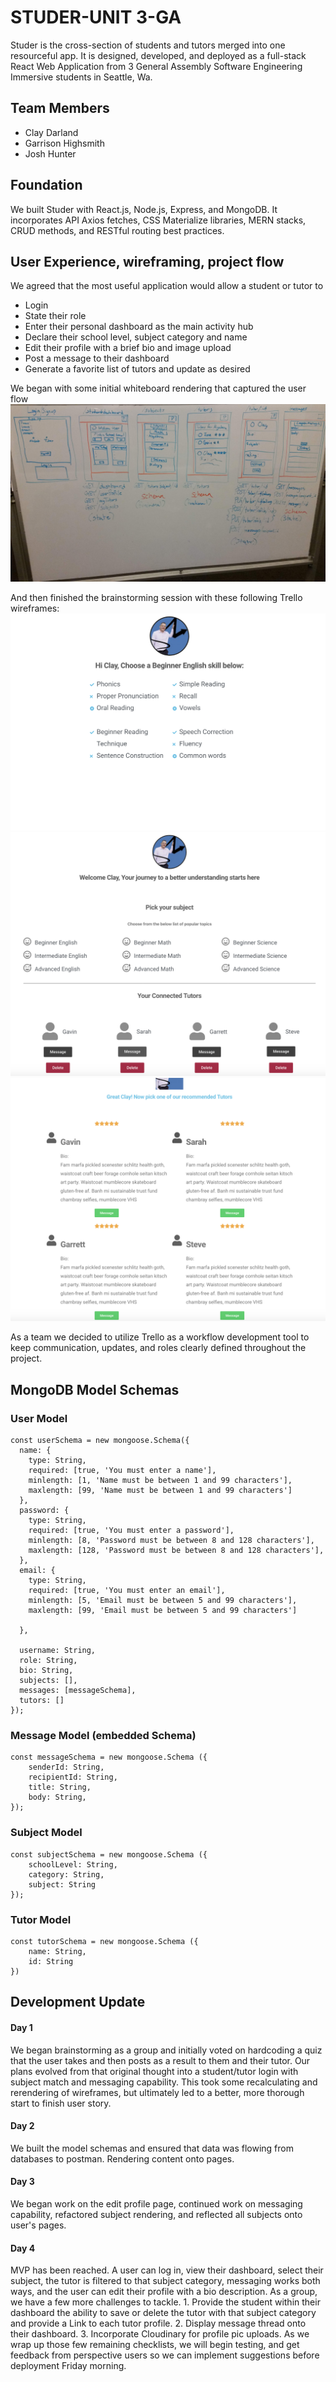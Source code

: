 # STUDER-UNIT 3-GA

Studer is the cross-section of students and tutors merged into one resourceful app. It is designed, developed, and deployed as a full-stack React Web Application from 3 General Assembly Software Engineering Immersive students in Seattle, Wa.

## Team Members

* Clay Darland
* Garrison Highsmith
* Josh Hunter

## Foundation

We built Studer with React.js, Node.js, Express, and MongoDB. It incorporates API Axios fetches, CSS Materialize libraries, MERN stacks, CRUD methods, and RESTful routing best practices.


## User Experience, wireframing, project flow

We agreed that the most useful application would allow a student or tutor to 
* Login
* State their role 
* Enter their personal dashboard as the main activity hub
* Declare their school level, subject category and name
* Edit their profile with a brief bio and image upload
* Post a message to their dashboard
* Generate a favorite list of tutors and update as desired

We began with some initial whiteboard rendering that captured the user flow
![picture](img/20191107_164921.jpg)

And then finished the brainstorming session with these following Trello wireframes:
![picture](img/Screen_Shot_2019-11-07_at_2.21.03_PM.png)
![picture](img/Screen_Shot_2019-11-07_at_2.24.14_PM.png)
![picture](img/Screen_Shot_2019-11-07_at_2.51.20_PM.png)


As a team we decided to utilize Trello as a workflow development tool to keep communication, updates, and roles clearly defined throughout the project.

## MongoDB Model Schemas
### User Model
```
const userSchema = new mongoose.Schema({
  name: {
    type: String,
    required: [true, 'You must enter a name'],
    minlength: [1, 'Name must be between 1 and 99 characters'],
    maxlength: [99, 'Name must be between 1 and 99 characters']
  },
  password: {
    type: String,
    required: [true, 'You must enter a password'],
    minlength: [8, 'Password must be between 8 and 128 characters'],
    maxlength: [128, 'Password must be between 8 and 128 characters'],
  },
  email: {
    type: String,
    required: [true, 'You must enter an email'],
    minlength: [5, 'Email must be between 5 and 99 characters'],
    maxlength: [99, 'Email must be between 5 and 99 characters']

  },
  
  username: String,
  role: String,
  bio: String,
  subjects: [],
  messages: [messageSchema],
  tutors: []
});
```
### Message Model (embedded Schema)
```
const messageSchema = new mongoose.Schema ({
    senderId: String,
    recipientId: String,
    title: String,
    body: String,
});
```
### Subject Model
```
const subjectSchema = new mongoose.Schema ({
    schoolLevel: String,
    category: String,
    subject: String
});
```
### Tutor Model
```
const tutorSchema = new mongoose.Schema ({
    name: String,
    id: String
})
```

## Development Update
#### Day 1
We began brainstorming as a group and initially voted on hardcoding a quiz that the user takes and then posts as a result to them and their tutor.  Our plans evolved from that original thought into a student/tutor login with subject match and messaging capability. This took some recalculating and rerendering of wireframes, but ultimately led to a better, more thorough start to finish user story.

#### Day 2
We built the model schemas and ensured that data was flowing from databases to postman. Rendering content onto pages.

#### Day 3
We began work on the edit profile page, continued work on messaging capability, refactored subject rendering, and reflected all subjects onto user's pages.

#### Day 4
MVP has been reached. A user can log in, view their dashboard, select their subject, the tutor is filtered to that subject category, messaging works both ways, and the user can edit their profile with a bio description.
As a group, we have a few more challenges to tackle. 1. Provide the student within their dashboard the ability to save or delete the tutor with that subject category and provide a Link to each tutor profile. 2. Display message thread onto their dashboard. 3. Incorporate Cloudinary for profile pic uploads. As we wrap up those few remaining checklists, we will begin testing, and get feedback from perspective users so we can implement suggestions before deployment Friday morning. 








